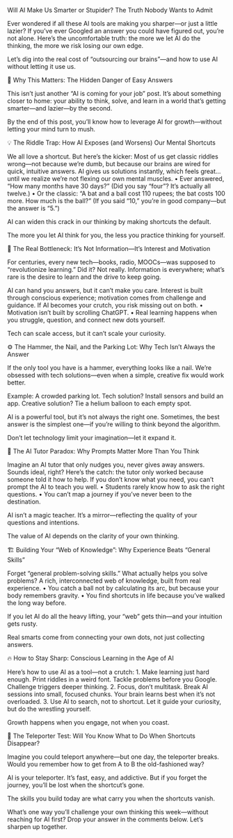 Will AI Make Us Smarter or Stupider? The Truth Nobody Wants to Admit

Ever wondered if all these AI tools are making you sharper—or just a little lazier? If you’ve ever Googled an answer you could have figured out, you’re not alone. Here’s the uncomfortable truth: the more we let AI do the thinking, the more we risk losing our own edge.

Let’s dig into the real cost of “outsourcing our brains”—and how to use AI without letting it use us.

🧭 Why This Matters: The Hidden Danger of Easy Answers

This isn’t just another “AI is coming for your job” post. It’s about something closer to home: your ability to think, solve, and learn in a world that’s getting smarter—and lazier—by the second.

By the end of this post, you’ll know how to leverage AI for growth—without letting your mind turn to mush.

💡 The Riddle Trap: How AI Exposes (and Worsens) Our Mental Shortcuts

We all love a shortcut. But here’s the kicker: Most of us get classic riddles wrong—not because we’re dumb, but because our brains are wired for quick, intuitive answers. AI gives us solutions instantly, which feels great… until we realize we’re not flexing our own mental muscles.
	•	Ever answered, “How many months have 30 days?” (Did you say “four”? It’s actually all twelve.)
	•	Or the classic: “A bat and a ball cost 110 rupees; the bat costs 100 more. How much is the ball?” (If you said “10,” you’re in good company—but the answer is “5.”)

AI can widen this crack in our thinking by making shortcuts the default.

The more you let AI think for you, the less you practice thinking for yourself.

🧠 The Real Bottleneck: It’s Not Information—It’s Interest and Motivation

For centuries, every new tech—books, radio, MOOCs—was supposed to “revolutionize learning.” Did it? Not really. Information is everywhere; what’s rare is the desire to learn and the drive to keep going.

AI can hand you answers, but it can’t make you care. Interest is built through conscious experience; motivation comes from challenge and guidance. If AI becomes your crutch, you risk missing out on both.
	•	Motivation isn’t built by scrolling ChatGPT.
	•	Real learning happens when you struggle, question, and connect new dots yourself.

Tech can scale access, but it can’t scale your curiosity.

⚙️ The Hammer, the Nail, and the Parking Lot: Why Tech Isn’t Always the Answer

If the only tool you have is a hammer, everything looks like a nail. We’re obsessed with tech solutions—even when a simple, creative fix would work better.

Example: A crowded parking lot. Tech solution? Install sensors and build an app. Creative solution? Tie a helium balloon to each empty spot.

AI is a powerful tool, but it’s not always the right one. Sometimes, the best answer is the simplest one—if you’re willing to think beyond the algorithm.

Don’t let technology limit your imagination—let it expand it.

🧪 The AI Tutor Paradox: Why Prompts Matter More Than You Think

Imagine an AI tutor that only nudges you, never gives away answers. Sounds ideal, right? Here’s the catch: the tutor only worked because someone told it how to help. If you don’t know what you need, you can’t prompt the AI to teach you well.
	•	Students rarely know how to ask the right questions.
	•	You can’t map a journey if you’ve never been to the destination.

AI isn’t a magic teacher. It’s a mirror—reflecting the quality of your questions and intentions.

The value of AI depends on the clarity of your own thinking.

🏗️ Building Your “Web of Knowledge”: Why Experience Beats “General Skills”

Forget “general problem-solving skills.” What actually helps you solve problems? A rich, interconnected web of knowledge, built from real experience.
	•	You catch a ball not by calculating its arc, but because your body remembers gravity.
	•	You find shortcuts in life because you’ve walked the long way before.

If you let AI do all the heavy lifting, your “web” gets thin—and your intuition gets rusty.

Real smarts come from connecting your own dots, not just collecting answers.

🔥 How to Stay Sharp: Conscious Learning in the Age of AI

Here’s how to use AI as a tool—not a crutch:
	1.	Make learning just hard enough. Print riddles in a weird font. Tackle problems before you Google. Challenge triggers deeper thinking.
	2.	Focus, don’t multitask. Break AI sessions into small, focused chunks. Your brain learns best when it’s not overloaded.
	3.	Use AI to search, not to shortcut. Let it guide your curiosity, but do the wrestling yourself.

Growth happens when you engage, not when you coast.

🧭 The Teleporter Test: Will You Know What to Do When Shortcuts Disappear?

Imagine you could teleport anywhere—but one day, the teleporter breaks. Would you remember how to get from A to B the old-fashioned way?

AI is your teleporter. It’s fast, easy, and addictive. But if you forget the journey, you’ll be lost when the shortcut’s gone.

The skills you build today are what carry you when the shortcuts vanish.

What’s one way you’ll challenge your own thinking this week—without reaching for AI first? Drop your answer in the comments below. Let’s sharpen up together.
